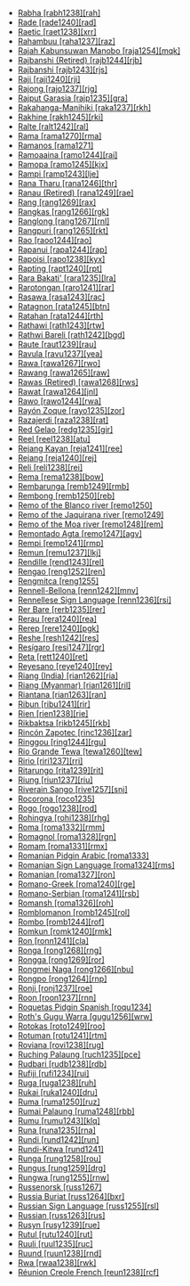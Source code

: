 - [Rabha [rabh1238][rah]](tree/sino1245/brah1260/bodo1279/koch1249/rabh1238/md.ini)
- [Rade [rade1240][rad]](tree/aust1307/nucl1752/mala1545/mala1536/nort3170/cham1327/cham1330/high1280/rade1241/rade1240/md.ini)
- [Raetic [raet1238][xrr]](tree/uncl1493/raet1238/md.ini)
- [Rahambuu [raha1237][raz]](tree/aust1307/nucl1752/mala1545/cele1242/east2488/sout2928/bung1268/west2566/west2567/raha1237/md.ini)
- [Rajah Kabunsuwan Manobo [raja1254][mqk]](tree/aust1307/nucl1752/mala1545/grea1284/mano1276/cent2255/east2778/east2742/east2478/raja1254/md.ini)
- [Rajbanshi (Retired) [rajb1244][rjb]](tree/book1242/rajb1244/md.ini)
- [Rajbanshi [rajb1243][rjs]](tree/indo1319/indo1320/indo1321/indo1323/oriy1254/gaud1237/kamt1240/west2382/rajb1243/md.ini)
- [Raji [raji1240][rji]](tree/sino1245/raji1239/raji1240/md.ini)
- [Rajong [rajo1237][rjg]](tree/aust1307/nucl1752/mala1545/cent2237/cent2245/flor1240/flor1241/mang1430/mang1431/rajo1237/md.ini)
- [Rajput Garasia [rajp1235][gra]](tree/indo1319/indo1320/indo1321/indo1322/subc1234/bhil1254/gara1268/rajp1235/md.ini)
- [Rakahanga-Manihiki [raka1237][rkh]](tree/aust1307/nucl1752/mala1545/cent2237/east2712/ocea1241/cent2060/east2445/poly1242/nucl1485/nort3246/solo1260/cent2298/east2449/cent2062/raka1237/md.ini)
- [Rakhine [rakh1245][rki]](tree/sino1245/burm1265/lolo1265/burm1266/sout3159/nucl1730/arak1255/rakh1245/md.ini)
- [Ralte [ralt1242][ral]](tree/sino1245/kuki1245/kuki1246/peri1260/nort3179/thad1239/ralt1242/md.ini)
- [Rama [rama1270][rma]](tree/chib1249/core1252/voti1248/rama1270/md.ini)
- [Ramanos [rama1271]](tree/rama1271/md.ini)
- [Ramoaaina [ramo1244][rai]](tree/aust1307/nucl1752/mala1545/cent2237/east2712/ocea1241/west2818/meso1253/newi1242/stge1234/kand1307/ramo1244/md.ini)
- [Ramopa [ramo1245][kjx]](tree/nort2933/ramo1245/md.ini)
- [Rampi [ramp1243][lje]](tree/aust1307/nucl1752/mala1545/cele1242/kail1255/kail1253/sout2926/ramp1243/md.ini)
- [Rana Tharu [rana1246][thr]](tree/indo1319/indo1320/indo1321/biha1245/thar1284/rana1246/md.ini)
- [Ranau (Retired) [rana1249][rae]](tree/book1242/rana1249/md.ini)
- [Rang [rang1269][rax]](tree/atla1278/volt1241/nort3149/came1255/samb1322/mumu1249/mumu1250/rang1269/md.ini)
- [Rangkas [rang1266][rgk]](tree/sino1245/bodi1256/tibe1275/east2777/pith1234/rang1266/md.ini)
- [Ranglong [rang1267][rnl]](tree/sino1245/kuki1245/kuki1246/oldk1252/rang1267/md.ini)
- [Rangpuri [rang1265][rkt]](tree/indo1319/indo1320/indo1321/indo1323/oriy1254/gaud1237/kamt1240/rang1265/md.ini)
- [Rao [raoo1244][rao]](tree/lowe1437/ramu1234/anna1245/raoo1244/md.ini)
- [Rapanui [rapa1244][rap]](tree/aust1307/nucl1752/mala1545/cent2237/east2712/ocea1241/cent2060/east2445/poly1242/nucl1485/nort3246/solo1260/cent2298/east2449/rapa1244/md.ini)
- [Rapoisi [rapo1238][kyx]](tree/nort2933/rapo1238/md.ini)
- [Rapting [rapt1240][rpt]](tree/nucl1709/mada1298/croi1234/mabu1247/hans1243/rapt1240/md.ini)
- [Rara Bakati' [rara1235][lra]](tree/aust1307/nucl1752/mala1545/land1261/baka1275/rara1235/md.ini)
- [Rarotongan [raro1241][rar]](tree/aust1307/nucl1752/mala1545/cent2237/east2712/ocea1241/cent2060/east2445/poly1242/nucl1485/nort3246/solo1260/cent2298/east2449/cent2062/mang1433/raro1241/md.ini)
- [Rasawa [rasa1243][rac]](tree/lake1255/farw1236/rasa1242/rasa1243/md.ini)
- [Ratagnon [rata1245][btn]](tree/aust1307/nucl1752/mala1545/grea1284/cent2246/bisa1268/west2820/kuya1251/data1234/rata1245/md.ini)
- [Ratahan [rata1244][rth]](tree/aust1307/nucl1752/mala1545/sang1335/sout3155/rata1244/md.ini)
- [Rathawi [rath1243][rtw]](tree/indo1319/indo1320/indo1321/indo1322/subc1234/bhil1254/rath1243/md.ini)
- [Rathwi Bareli [rath1242][bgd]](tree/indo1319/indo1320/indo1321/indo1322/subc1234/bhil1254/paur1240/rath1242/md.ini)
- [Raute [raut1239][rau]](tree/sino1245/raji1239/raut1239/md.ini)
- [Ravula [ravu1237][yea]](tree/drav1251/sout3133/sout3138/tami1291/bada1263/kann1259/ravu1237/md.ini)
- [Rawa [rawa1267][rwo]](tree/nucl1709/fini1244/fini1245/gusa1245/ufim1241/rawa1267/md.ini)
- [Rawang [rawa1265][raw]](tree/sino1245/nung1293/rawa1265/md.ini)
- [Rawas (Retired) [rawa1268][rws]](tree/book1242/rawa1268/md.ini)
- [Rawat [rawa1264][jnl]](tree/sino1245/raji1239/rawa1264/md.ini)
- [Rawo [rawo1244][rwa]](tree/skoo1245/skou1238/serr1253/rawo1243/rawo1244/md.ini)
- [Rayón Zoque [rayo1235][zor]](tree/mixe1284/zoqu1261/chia1261/rayo1235/md.ini)
- [Razajerdi [raza1238][rat]](tree/indo1319/indo1320/iran1269/cent2317/cent2318/nort3177/tati1243/tati1244/unun9881/qazv1240/raza1238/md.ini)
- [Red Gelao [redg1235][gir]](tree/taik1256/kada1291/sout3143/west2798/gela1265/nort3188/ahou1236/redg1235/md.ini)
- [Reel [reel1238][atu]](tree/nilo1247/west2493/dink1261/nuer1245/reel1238/md.ini)
- [Rejang Kayan [reja1241][ree]](tree/aust1307/nucl1752/mala1545/nort3253/kaya1335/kaya1336/kaya1333/reja1241/md.ini)
- [Rejang [reja1240][rej]](tree/aust1307/nucl1752/mala1545/land1261/bida1237/sado1238/reja1240/md.ini)
- [Reli [reli1238][rei]](tree/indo1319/indo1320/indo1321/indo1323/oriy1254/macr1269/reli1238/md.ini)
- [Rema [rema1238][bow]](tree/more1255/more1256/tond1250/rema1238/md.ini)
- [Rembarunga [remb1249][rmb]](tree/gunw1250/gunw1253/east2701/jala1236/remb1249/md.ini)
- [Rembong [remb1250][reb]](tree/aust1307/nucl1752/mala1545/cent2237/cent2245/flor1240/flor1241/mang1430/mang1431/remb1250/md.ini)
- [Remo of the Blanco river [remo1250]](tree/pano1259/pano1256/main1279/pano1257/remo1250/md.ini)
- [Remo of the Jaquirana river [remo1249]](tree/pano1259/pano1256/main1279/pano1257/poya1240/remo1249/md.ini)
- [Remo of the Moa river [remo1248][rem]](tree/pano1259/pano1256/main1279/pano1257/head1239/remo1248/md.ini)
- [Remontado Agta [remo1247][agv]](tree/aust1307/nucl1752/mala1545/cent2080/remo1247/md.ini)
- [Rempi [remp1241][rmp]](tree/nucl1709/mada1298/croi1234/mabu1247/hans1243/remp1241/md.ini)
- [Remun [remu1237][lkj]](tree/aust1307/nucl1752/mala1545/mala1536/nort3170/mala1538/nucl1733/iban1263/remu1237/md.ini)
- [Rendille [rend1243][rel]](tree/afro1255/cush1243/east2699/lowl1267/sout3055/main1283/omot1245/east2653/rend1243/md.ini)
- [Rengao [reng1252][ren]](tree/aust1305/bahn1264/nort3150/hres1236/hres1237/reng1252/md.ini)
- [Rengmitca [reng1255]](tree/sino1245/kuki1245/kuki1246/peri1260/sout3160/pale1263/reng1255/md.ini)
- [Rennell-Bellona [renn1242][mnv]](tree/aust1307/nucl1752/mala1545/cent2237/east2712/ocea1241/cent2060/east2445/poly1242/nucl1485/renn1242/md.ini)
- [Rennellese Sign Language [renn1236][rsi]](tree/arti1236/renn1236/md.ini)
- [Rer Bare [rerb1235][rer]](tree/unat1236/rerb1235/md.ini)
- [Rerau [rera1240][rea]](tree/nucl1709/mada1298/raic1241/nuru1240/rera1240/md.ini)
- [Rerep [rere1240][pgk]](tree/aust1307/nucl1752/mala1545/cent2237/east2712/ocea1241/nort3195/cent2269/mala1539/east2753/cent2315/unua1238/rere1240/md.ini)
- [Reshe [resh1242][res]](tree/atla1278/volt1241/benu1247/kain1275/kain1276/resh1242/md.ini)
- [Resígaro [resi1247][rgr]](tree/araw1281/nort2990/inla1264/japu1236/resi1247/md.ini)
- [Reta [rett1240][ret]](tree/timo1261/alor1249/alor1250/west2787/stra1245/blag1241/rett1240/md.ini)
- [Reyesano [reye1240][rey]](tree/pano1259/taca1255/taka1267/taka1268/reye1240/md.ini)
- [Riang (India) [rian1262][ria]](tree/sino1245/brah1260/bodo1279/boro1284/tipp1238/rian1262/md.ini)
- [Riang (Myanmar) [rian1261][ril]](tree/aust1305/khas1273/pala1352/west2791/rian1260/rian1261/md.ini)
- [Riantana [rian1263][ran]](tree/kolo1268/kima1245/rian1263/md.ini)
- [Ribun [ribu1241][rir]](tree/aust1307/nucl1752/mala1545/land1261/sout2922/ribu1241/md.ini)
- [Rien [rien1238][rie]](tree/book1242/rien1238/md.ini)
- [Rikbaktsa [rikb1245][rkb]](tree/nucl1710/rikb1245/md.ini)
- [Rincón Zapotec [rinc1236][zar]](tree/otom1299/east2557/popo1292/zapo1436/zapo1437/nucl1765/core1259/nort2987/rinc1236/md.ini)
- [Ringgou [ring1244][rgu]](tree/aust1307/nucl1752/mala1545/cent2237/cent2245/timo1259/west2545/roti1239/nucl1753/ring1244/md.ini)
- [Rio Grande Tewa [tewa1260][tew]](tree/kiow1265/tewa1261/tewa1260/md.ini)
- [Ririo [riri1237][rri]](tree/aust1307/nucl1752/mala1545/cent2237/east2712/ocea1241/west2818/meso1253/newi1242/stge1234/nort3225/choi1242/east2760/riri1237/md.ini)
- [Ritarungo [rita1239][rit]](tree/pama1250/yuul1239/sout3142/rita1239/md.ini)
- [Riung [riun1237][riu]](tree/aust1307/nucl1752/mala1545/cent2237/cent2245/flor1240/flor1241/mang1430/mang1431/riun1237/md.ini)
- [Riverain Sango [rive1257][snj]](tree/atla1278/volt1241/nort3149/came1255/uban1244/ngba1290/ngba1280/nucl1737/sang1327/rive1257/md.ini)
- [Rocorona [roco1235]](tree/chap1271/unun9892/roco1235/md.ini)
- [Rogo [rogo1238][rod]](tree/atla1278/volt1241/benu1247/kain1275/cent2242/shir1273/kamu1261/kamu1262/rogo1239/rogo1238/md.ini)
- [Rohingya [rohi1238][rhg]](tree/indo1319/indo1320/indo1321/indo1323/oriy1254/gaud1237/gaud1238/rohi1238/md.ini)
- [Roma [roma1332][rmm]](tree/aust1307/nucl1752/mala1545/cent2237/cent2245/timo1259/east2732/luan1261/kisa1265/roma1332/md.ini)
- [Romagnol [roma1328][rgn]](tree/indo1319/ital1284/lati1262/lati1263/impe1234/roma1334/ital1285/west2813/shif1234/nort3208/gall1279/emil1243/roma1328/md.ini)
- [Romam [roma1331][rmx]](tree/aust1305/bahn1264/nort3150/lama1291/roma1331/md.ini)
- [Romanian Pidgin Arabic [roma1333]](tree/pidg1258/arab1397/roma1333/md.ini)
- [Romanian Sign Language [roma1324][rms]](tree/sign1238/deaf1237/lsfi1234/cent2306/roma1324/md.ini)
- [Romanian [roma1327][ron]](tree/indo1319/ital1284/lati1262/lati1263/impe1234/roma1334/east2714/macr1262/roma1327/md.ini)
- [Romano-Greek [roma1240][rge]](tree/mixe1287/gree1279/roma1240/md.ini)
- [Romano-Serbian [roma1241][rsb]](tree/mixe1287/serb1269/roma1241/md.ini)
- [Romansh [roma1326][roh]](tree/indo1319/ital1284/lati1262/lati1263/impe1234/roma1334/ital1285/west2813/shif1234/nort3208/gall1280/roma1326/md.ini)
- [Romblomanon [romb1245][rol]](tree/aust1307/nucl1752/mala1545/grea1284/cent2246/bisa1268/cent2263/romb1245/md.ini)
- [Rombo [romb1244][rof]](tree/atla1278/volt1241/benu1247/bant1294/sout3152/narr1281/east2731/nort3203/kili1269/chag1248/chag1250/romb1244/md.ini)
- [Romkun [romk1240][rmk]](tree/lowe1437/ramu1234/tamo1242/brer1241/romk1240/md.ini)
- [Ron [ronn1241][cla]](tree/afro1255/chad1250/west2785/west2714/west2716/roni1235/ronn1241/md.ini)
- [Ronga [rong1268][rng]](tree/atla1278/volt1241/benu1247/bant1294/sout3152/narr1281/east2731/sout3180/ngun1275/tswa1254/rong1268/md.ini)
- [Rongga [rong1269][ror]](tree/aust1307/nucl1752/mala1545/cent2237/cent2245/flor1240/flor1241/ngad1265/ngad1266/ngad1267/rong1269/md.ini)
- [Rongmei Naga [rong1266][nbu]](tree/sino1245/kuki1245/naga1409/zeme1241/rong1266/md.ini)
- [Rongpo [rong1264][rnp]](tree/sino1245/bodi1256/tibe1275/east2777/cent2311/rong1264/md.ini)
- [Ronji [ronj1237][roe]](tree/aust1307/nucl1752/mala1545/cent2237/east2712/ocea1241/west2818/nort3206/nger1241/viti1243/belr1234/ronj1237/md.ini)
- [Roon [roon1237][rnn]](tree/aust1307/nucl1752/mala1545/cent2237/east2712/sout2850/sout3229/cend1238/biak1249/biak1250/roon1237/md.ini)
- [Roquetas Pidgin Spanish [roqu1234]](tree/pidg1258/span1268/roqu1234/md.ini)
- [Roth's Gugu Warra [gugu1256][wrw]](tree/pama1250/unun9964/gugu1256/md.ini)
- [Rotokas [roto1249][roo]](tree/nort2933/roto1248/roto1249/md.ini)
- [Rotuman [rotu1241][rtm]](tree/aust1307/nucl1752/mala1545/cent2237/east2712/ocea1241/cent2060/rotu1241/md.ini)
- [Roviana [rovi1238][rug]](tree/aust1307/nucl1752/mala1545/cent2237/east2712/ocea1241/west2818/meso1253/newi1242/stge1234/nort3225/newg1239/east2761/rovi1238/md.ini)
- [Ruching Palaung [ruch1235][pce]](tree/aust1305/khas1273/pala1352/west2791/pala1336/ruch1235/md.ini)
- [Rudbari [rudb1238][rdb]](tree/indo1319/indo1320/iran1269/cent2317/cent2318/nort3177/casp1236/gila1242/rudb1238/md.ini)
- [Rufiji [rufi1234][rui]](tree/book1242/rufi1234/md.ini)
- [Ruga [ruga1238][ruh]](tree/sino1245/brah1260/bodo1279/koch1249/ruga1238/md.ini)
- [Rukai [ruka1240][dru]](tree/aust1307/ruka1240/md.ini)
- [Ruma [ruma1250][ruz]](tree/unat1236/atla1280/ruma1250/md.ini)
- [Rumai Palaung [ruma1248][rbb]](tree/aust1305/khas1273/pala1352/west2791/ruma1248/md.ini)
- [Rumu [rumu1243][klq]](tree/tura1263/rumu1243/md.ini)
- [Runa [runa1235][rna]](tree/unat1236/choc1284/runa1235/md.ini)
- [Rundi [rund1242][run]](tree/atla1278/volt1241/benu1247/bant1294/sout3152/narr1281/east2731/nort3203/grea1289/west2842/kivu1239/rwan1241/rund1242/md.ini)
- [Rundi-Kitwa [rund1241]](tree/atla1278/volt1241/benu1247/bant1294/sout3152/narr1281/east2731/nort3203/grea1289/west2842/kivu1239/rwan1241/rund1241/md.ini)
- [Runga [rung1258][rou]](tree/maba1274/maba1275/rung1257/rung1258/md.ini)
- [Rungus [rung1259][drg]](tree/aust1307/nucl1752/mala1545/nort3253/sout3154/grea1293/dusu1277/rung1260/rung1259/md.ini)
- [Rungwa [rung1255][rnw]](tree/atla1278/volt1241/benu1247/bant1294/sout3152/narr1281/east2731/corr1234/mboz1235/mwik1240/fipa1240/malu1251/rung1255/md.ini)
- [Russenorsk [russ1267]](tree/pidg1258/russ1269/russ1267/md.ini)
- [Russia Buriat [russ1264][bxr]](tree/mong1329/oira1260/oira1264/khal1273/buri1258/russ1264/md.ini)
- [Russian Sign Language [russ1255][rsl]](tree/sign1238/deaf1237/russ1270/russ1255/md.ini)
- [Russian [russ1263][rus]](tree/indo1319/balt1263/slav1255/east1426/russ1263/md.ini)
- [Rusyn [rusy1239][rue]](tree/indo1319/balt1263/slav1255/east1426/ukra1257/rusy1239/md.ini)
- [Rutul [rutu1240][rut]](tree/nakh1245/dagh1238/lezg1248/nucl1321/west2428/rutu1240/md.ini)
- [Ruuli [ruul1235][ruc]](tree/atla1278/volt1241/benu1247/bant1294/sout3152/narr1281/east2731/nort3203/grea1289/west2841/ruta1242/nort3228/ruul1235/md.ini)
- [Ruund [ruun1238][rnd]](tree/atla1278/volt1241/benu1247/bant1294/sout3152/narr1281/cent2260/njil1234/sout3233/chok1246/ruun1239/lund1275/ruun1240/ruun1238/md.ini)
- [Rwa [rwaa1238][rwk]](tree/atla1278/volt1241/benu1247/bant1294/sout3152/narr1281/east2731/nort3203/kili1269/chag1248/chag1250/west2852/rwaa1238/md.ini)
- [Réunion Creole French [reun1238][rcf]](tree/indo1319/ital1284/lati1262/lati1263/impe1234/roma1334/ital1285/west2813/shif1234/nort3208/gall1280/oila1234/cent2283/macr1273/reun1238/md.ini)

